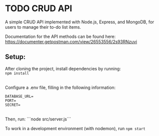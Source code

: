 # TODO CRUD API

A simple CRUD API implemented with Node.js, Express, and MongoDB, for users to manage their to-do list items.

Documentation for the API methods can be found here: https://documenter.getpostman.com/view/26553556/2s93RNzuvi

## Setup:
After cloning the project, install dependencies by running: <br />
```npm install```<br /><br />

Configure a .env file, filling in the following information:
```
DATABASE_URL=
PORT=
SECRET=
```
<br />
Then, run:
```node src/server.js```<br />

To work in a development environment (with nodemon), run
```npm start```
